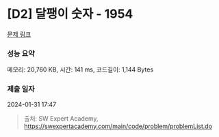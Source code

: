 # [D2] 달팽이 숫자 - 1954 

[문제 링크](https://swexpertacademy.com/main/code/problem/problemDetail.do?contestProbId=AV5PobmqAPoDFAUq) 

### 성능 요약

메모리: 20,760 KB, 시간: 141 ms, 코드길이: 1,144 Bytes

### 제출 일자

2024-01-31 17:47



> 출처: SW Expert Academy, https://swexpertacademy.com/main/code/problem/problemList.do